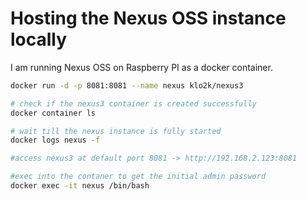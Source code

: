 # Hosting the Nexus OSS instance locally

I am running Nexus OSS on Raspberry PI as a docker container. 

```sh
docker run -d -p 8081:8081 --name nexus klo2k/nexus3

# check if the nexus3 container is created successfully
docker container ls 

# wait till the nexus instance is fully started
docker logs nexus -f 

#access nexus3 at default port 8081 -> http://192.168.2.123:8081

#exec into the contaner to get the initial admin password
docker exec -it nexus /bin/bash
```

